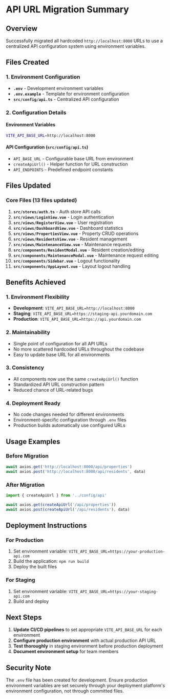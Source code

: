 # API URL Migration Summary

## Overview
Successfully migrated all hardcoded `http://localhost:8000` URLs to use a centralized API configuration system using environment variables.

## Files Created

### 1. Environment Configuration
- **`.env`** - Development environment variables
- **`.env.example`** - Template for environment configuration
- **`src/config/api.ts`** - Centralized API configuration

### 2. Configuration Details

#### Environment Variables
```bash
VITE_API_BASE_URL=http://localhost:8000
```

#### API Configuration (`src/config/api.ts`)
- `API_BASE_URL` - Configurable base URL from environment
- `createApiUrl()` - Helper function for URL construction
- `API_ENDPOINTS` - Predefined endpoint constants

## Files Updated

### Core Files (13 files updated)
1. **`src/stores/auth.ts`** - Auth store API calls
2. **`src/views/LoginView.vue`** - Login authentication
3. **`src/views/RegisterView.vue`** - User registration
4. **`src/views/DashboardView.vue`** - Dashboard statistics
5. **`src/views/PropertiesView.vue`** - Property CRUD operations
6. **`src/views/ResidentsView.vue`** - Resident management
7. **`src/views/MaintenanceView.vue`** - Maintenance requests
8. **`src/components/ResidentModal.vue`** - Resident creation/editing
9. **`src/components/MaintenanceModal.vue`** - Maintenance request editing
10. **`src/components/Sidebar.vue`** - Logout functionality
11. **`src/components/AppLayout.vue`** - Layout logout handling

## Benefits Achieved

### 1. Environment Flexibility
- **Development**: `VITE_API_BASE_URL=http://localhost:8000`
- **Staging**: `VITE_API_BASE_URL=https://staging-api.yourdomain.com`
- **Production**: `VITE_API_BASE_URL=https://api.yourdomain.com`

### 2. Maintainability
- Single point of configuration for all API URLs
- No more scattered hardcoded URLs throughout the codebase
- Easy to update base URL for all environments

### 3. Consistency
- All components now use the same `createApiUrl()` function
- Standardized API URL construction pattern
- Reduced chance of URL-related bugs

### 4. Deployment Ready
- No code changes needed for different environments
- Environment-specific configuration through `.env` files
- Production builds automatically use configured URLs

## Usage Examples

### Before Migration
```typescript
await axios.get('http://localhost:8000/api/properties')
await axios.post('http://localhost:8000/api/residents', data)
```

### After Migration
```typescript
import { createApiUrl } from '../config/api'

await axios.get(createApiUrl('/api/properties'))
await axios.post(createApiUrl('/api/residents'), data)
```

## Deployment Instructions

### For Production
1. Set environment variable: `VITE_API_BASE_URL=https://your-production-api.com`
2. Build the application: `npm run build`
3. Deploy the built files

### For Staging
1. Set environment variable: `VITE_API_BASE_URL=https://your-staging-api.com`
2. Build and deploy

## Next Steps

1. **Update CI/CD pipelines** to set appropriate `VITE_API_BASE_URL` for each environment
2. **Configure production environment** with actual production API URL
3. **Test thoroughly** in staging environment before production deployment
4. **Document environment setup** for team members

## Security Note
The `.env` file has been created for development. Ensure production environment variables are set securely through your deployment platform's environment configuration, not through committed files.